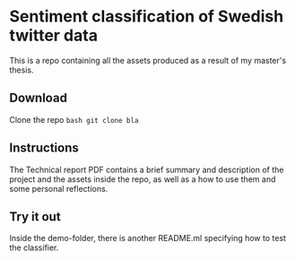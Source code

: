 # Sentiment classification of Swedish twitter data
This is a repo containing all the assets produced as a result of my master's thesis.

## Download
Clone the repo
``bash
git clone bla
``

## Instructions
The Technical report PDF contains a brief summary and description of the project and the assets inside the repo, as well as a how to use them and some personal reflections.

## Try it out
Inside the demo-folder, there is another README.ml specifying how to test the classifier.
